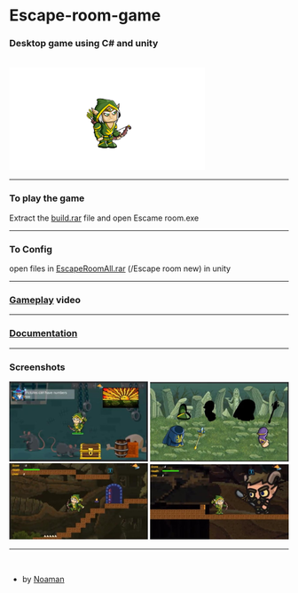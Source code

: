 # Escape-room-game

### Desktop game using C# and unity 
<br>
<img src="https://github.com/Noaman-Akram/Escape-room-game/blob/master/Screenshots/Elf_01__IDLE_005.png?raw=true" width = 70%/>

---
###  To play the game
Extract the [build.rar](https://github.com/Noaman-Akram/Escape-room-game/blob/master/build.rar) file and open Escame room.exe

 ---
### To Config
 open files in [EscapeRoomAll.rar](https://github.com/Noaman-Akram/Escape-room-game/blob/master/EscapeRoomAll.rar) (/Escape room new) in unity

---
### [Gameplay](https://github.com/Noaman-Akram/Escape-room-game/blob/master/FinalGame.mp4) video
 ---
### [Documentation](https://github.com/Noaman-Akram/Escape-room-game/blob/master/EscapeR.docx)
---
### Screenshots
<img src="https://github.com/Noaman-Akram/Escape-room-game/blob/master/Screenshots/WhatsApp%20Image%202023-02-19%20at%204.39.17%20PM%20(2).jpeg?raw=true" width="250" />
<img src="https://github.com/Noaman-Akram/Escape-room-game/blob/master/Screenshots/WhatsApp%20Image%202023-02-19%20at%204.39.17%20PM%20(5).jpeg?raw=true" width="250" />
<img src="https://github.com/Noaman-Akram/Escape-room-game/blob/master/Screenshots/WhatsApp%20Image%202023-02-19%20at%204.39.17%20PM%20(6).jpeg?raw=true" width="250" />
<img src="https://github.com/Noaman-Akram/Escape-room-game/blob/master/Screenshots/WhatsApp%20Image%202023-02-19%20at%204.39.17%20PM.jpeg?raw=true" width="250" />



---
<br>



- by [Noaman](https://github.com/Noaman-Akram)